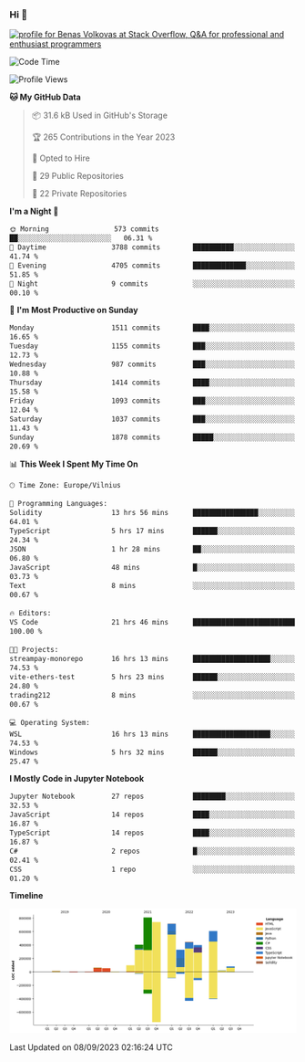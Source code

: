 ### Hi 👋
<a href="https://stackoverflow.com/users/14954249/benas-volkovas"><img src="https://stackoverflow.com/users/flair/14954249.png?theme=dark" width="208" height="58" alt="profile for Benas Volkovas at Stack Overflow, Q&amp;A for professional and enthusiast programmers" title="profile for Benas Volkovas at Stack Overflow, Q&amp;A for professional and enthusiast programmers"></a>

<!--START_SECTION:waka-->
![Code Time](http://img.shields.io/badge/Code%20Time-1%2C568%20hrs%208%20mins-blue)

![Profile Views](http://img.shields.io/badge/Profile%20Views-0-blue)

**🐱 My GitHub Data** 

> 📦 31.6 kB Used in GitHub's Storage 
 > 
> 🏆 265 Contributions in the Year 2023
 > 
> 💼 Opted to Hire
 > 
> 📜 29 Public Repositories 
 > 
> 🔑 22 Private Repositories 
 > 
**I'm a Night 🦉** 

```text
🌞 Morning                573 commits         ██░░░░░░░░░░░░░░░░░░░░░░░   06.31 % 
🌆 Daytime                3788 commits        ██████████░░░░░░░░░░░░░░░   41.74 % 
🌃 Evening                4705 commits        █████████████░░░░░░░░░░░░   51.85 % 
🌙 Night                  9 commits           ░░░░░░░░░░░░░░░░░░░░░░░░░   00.10 % 
```
📅 **I'm Most Productive on Sunday** 

```text
Monday                   1511 commits        ████░░░░░░░░░░░░░░░░░░░░░   16.65 % 
Tuesday                  1155 commits        ███░░░░░░░░░░░░░░░░░░░░░░   12.73 % 
Wednesday                987 commits         ███░░░░░░░░░░░░░░░░░░░░░░   10.88 % 
Thursday                 1414 commits        ████░░░░░░░░░░░░░░░░░░░░░   15.58 % 
Friday                   1093 commits        ███░░░░░░░░░░░░░░░░░░░░░░   12.04 % 
Saturday                 1037 commits        ███░░░░░░░░░░░░░░░░░░░░░░   11.43 % 
Sunday                   1878 commits        █████░░░░░░░░░░░░░░░░░░░░   20.69 % 
```


📊 **This Week I Spent My Time On** 

```text
🕑︎ Time Zone: Europe/Vilnius

💬 Programming Languages: 
Solidity                 13 hrs 56 mins      ████████████████░░░░░░░░░   64.01 % 
TypeScript               5 hrs 17 mins       ██████░░░░░░░░░░░░░░░░░░░   24.34 % 
JSON                     1 hr 28 mins        ██░░░░░░░░░░░░░░░░░░░░░░░   06.80 % 
JavaScript               48 mins             █░░░░░░░░░░░░░░░░░░░░░░░░   03.73 % 
Text                     8 mins              ░░░░░░░░░░░░░░░░░░░░░░░░░   00.67 % 

🔥 Editors: 
VS Code                  21 hrs 46 mins      █████████████████████████   100.00 % 

🐱‍💻 Projects: 
streampay-monorepo       16 hrs 13 mins      ███████████████████░░░░░░   74.53 % 
vite-ethers-test         5 hrs 23 mins       ██████░░░░░░░░░░░░░░░░░░░   24.80 % 
trading212               8 mins              ░░░░░░░░░░░░░░░░░░░░░░░░░   00.67 % 

💻 Operating System: 
WSL                      16 hrs 13 mins      ███████████████████░░░░░░   74.53 % 
Windows                  5 hrs 32 mins       ██████░░░░░░░░░░░░░░░░░░░   25.47 % 
```

**I Mostly Code in Jupyter Notebook** 

```text
Jupyter Notebook         27 repos            ████████░░░░░░░░░░░░░░░░░   32.53 % 
JavaScript               14 repos            ████░░░░░░░░░░░░░░░░░░░░░   16.87 % 
TypeScript               14 repos            ████░░░░░░░░░░░░░░░░░░░░░   16.87 % 
C#                       2 repos             █░░░░░░░░░░░░░░░░░░░░░░░░   02.41 % 
CSS                      1 repo              ░░░░░░░░░░░░░░░░░░░░░░░░░   01.20 % 
```



**Timeline**

![Lines of Code chart](https://raw.githubusercontent.com/BenasVolkovas/BenasVolkovas/main/assets/bar_graph.png)


 Last Updated on 08/09/2023 02:16:24 UTC
<!--END_SECTION:waka-->
